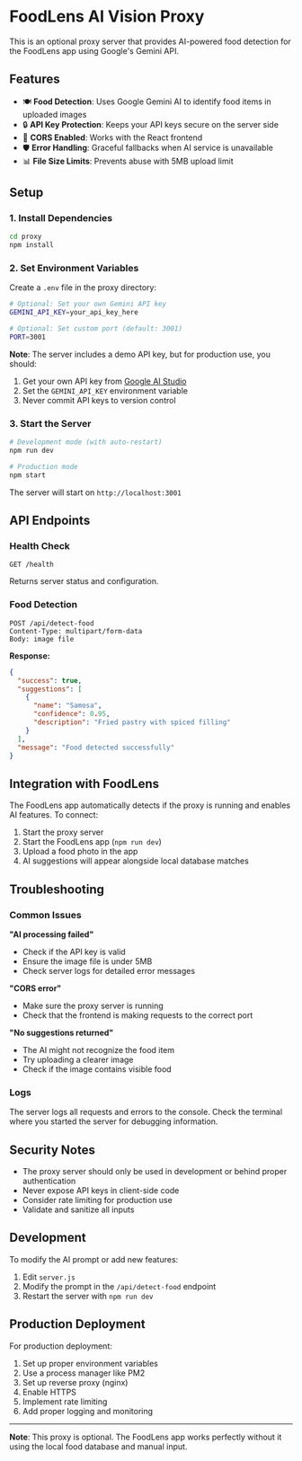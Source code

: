 # FoodLens AI Vision Proxy

This is an optional proxy server that provides AI-powered food detection for the FoodLens app using Google's Gemini API.

## Features

- 🍽️ **Food Detection**: Uses Google Gemini AI to identify food items in uploaded images
- 🔒 **API Key Protection**: Keeps your API keys secure on the server side
- 📱 **CORS Enabled**: Works with the React frontend
- 🛡️ **Error Handling**: Graceful fallbacks when AI service is unavailable
- 📊 **File Size Limits**: Prevents abuse with 5MB upload limit

## Setup

### 1. Install Dependencies

```bash
cd proxy
npm install
```

### 2. Set Environment Variables

Create a `.env` file in the proxy directory:

```bash
# Optional: Set your own Gemini API key
GEMINI_API_KEY=your_api_key_here

# Optional: Set custom port (default: 3001)
PORT=3001
```

**Note**: The server includes a demo API key, but for production use, you should:

1. Get your own API key from [Google AI Studio](https://makersuite.google.com/app/apikey)
2. Set the `GEMINI_API_KEY` environment variable
3. Never commit API keys to version control

### 3. Start the Server

```bash
# Development mode (with auto-restart)
npm run dev

# Production mode
npm start
```

The server will start on `http://localhost:3001`

## API Endpoints

### Health Check

```
GET /health
```

Returns server status and configuration.

### Food Detection

```
POST /api/detect-food
Content-Type: multipart/form-data
Body: image file
```

**Response:**

```json
{
  "success": true,
  "suggestions": [
    {
      "name": "Samosa",
      "confidence": 0.95,
      "description": "Fried pastry with spiced filling"
    }
  ],
  "message": "Food detected successfully"
}
```

## Integration with FoodLens

The FoodLens app automatically detects if the proxy is running and enables AI features. To connect:

1. Start the proxy server
2. Start the FoodLens app (`npm run dev`)
3. Upload a food photo in the app
4. AI suggestions will appear alongside local database matches

## Troubleshooting

### Common Issues

**"AI processing failed"**

- Check if the API key is valid
- Ensure the image file is under 5MB
- Check server logs for detailed error messages

**"CORS error"**

- Make sure the proxy server is running
- Check that the frontend is making requests to the correct port

**"No suggestions returned"**

- The AI might not recognize the food item
- Try uploading a clearer image
- Check if the image contains visible food

### Logs

The server logs all requests and errors to the console. Check the terminal where you started the server for debugging information.

## Security Notes

- The proxy server should only be used in development or behind proper authentication
- Never expose API keys in client-side code
- Consider rate limiting for production use
- Validate and sanitize all inputs

## Development

To modify the AI prompt or add new features:

1. Edit `server.js`
2. Modify the prompt in the `/api/detect-food` endpoint
3. Restart the server with `npm run dev`

## Production Deployment

For production deployment:

1. Set up proper environment variables
2. Use a process manager like PM2
3. Set up reverse proxy (nginx)
4. Enable HTTPS
5. Implement rate limiting
6. Add proper logging and monitoring

---

**Note**: This proxy is optional. The FoodLens app works perfectly without it using the local food database and manual input.

